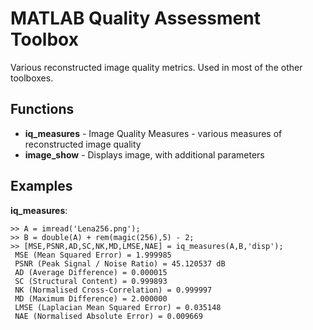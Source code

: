 MATLAB Quality Assessment Toolbox
==================

Various reconstructed image quality metrics. Used in most of the other toolboxes.


Functions
---------

 - **iq_measures** - Image Quality Measures - various measures of reconstructed image quality
 - **image_show** - Displays image, with additional parameters
  
  
Examples
--------
**iq\_measures**:

	>> A = imread('Lena256.png');
	>> B = double(A) + rem(magic(256),5) - 2;
	>> [MSE,PSNR,AD,SC,NK,MD,LMSE,NAE] = iq_measures(A,B,'disp');
	 MSE (Mean Squared Error) = 1.999985
	 PSNR (Peak Signal / Noise Ratio) = 45.120537 dB
	 AD (Average Difference) = 0.000015
	 SC (Structural Content) = 0.999893
	 NK (Normalised Cross-Correlation) = 0.999997
	 MD (Maximum Difference) = 2.000000
	 LMSE (Laplacian Mean Squared Error) = 0.035148
	 NAE (Normalised Absolute Error) = 0.009669